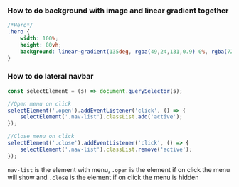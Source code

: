 ### How to do background with image and linear gradient together

```css
/*Hero*/
.hero {
	width: 100%;
	height: 80vh;
	background: linear-gradient(135deg, rgba(49,24,131,0.9) 0%, rgba(72, 56, 149, 0.8) 100%), url("images/header-bg.jpg") center no-repeat;
}
```

### How to do lateral navbar

```javascript
const selectElement = (s) => document.querySelector(s);

//Open menu on click
selectElement('.open').addEventListener('click', () => {
	selectElement('.nav-list').classList.add('active');
});

//Close menu on click
selectElement('.close').addEventListener('click', () => {
	selectElement('.nav-list').classList.remove('active');
});

```

`nav-list` is the element with menu, `.open` is the element if on click the menu will show and `.close` is the element if on click the menu is hidden
